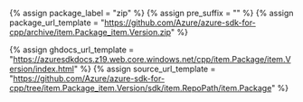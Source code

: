 {% assign package_label = "zip" %}
{% assign pre_suffix = "" %}
{% assign package_url_template = "https://github.com/Azure/azure-sdk-for-cpp/archive/item.Package_item.Version.zip" %}
<!-- There is currently no msdocs for C++, we use ghdocs for now until msdocs come to live -->
<!-- {% assign msdocs_url_template = "https://docs.microsoft.com/cpp/api/overview/azure/item.TrimmedPackage-readme" %} -->
{% assign ghdocs_url_template = "https://azuresdkdocs.z19.web.core.windows.net/cpp/item.Package/item.Version/index.html" %}
{% assign source_url_template = "https://github.com/Azure/azure-sdk-for-cpp/tree/item.Package_item.Version/sdk/item.RepoPath/item.Package" %}
